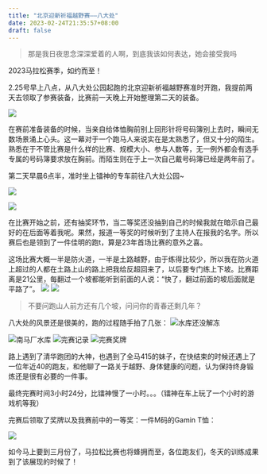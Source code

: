 ```yaml
---
title: "北京迎新祈福越野赛——八大处"
date: 2023-02-24T21:35:57+08:00
draft: false
---
```


> 那是我日夜思念深深爱着的人啊，到底我该如何表达，她会接受我吗

2023马拉松赛季，如约而至！

2.25号早上八点，从八大处公园起跑的北京迎新祈福越野赛准时开跑，我提前两天去领取了参赛装备，比赛前一天晚上开始整理第二天的装备。

![](https://s3.bmp.ovh/imgs/2023/02/25/bf4cdaad95c50186.jpg)


在赛前准备装备的时候，当亲自给体恤胸前别上回形针将号码簿别上去时，瞬间无数场景涌上心头。这一幕对于一个跑马人来说实在是太熟悉了，但又十分的陌生。熟悉在于不管比赛是什么样的比赛、规模大小、参与人数等，无一例外都会有选手专属的号码簿要求放在胸前。而陌生则在于上一次自己戴号码簿已经是两年前了。

第二天早晨6点半，准时坐上镭神的专车前往八大处公园~

![](https://s3.bmp.ovh/imgs/2023/02/25/f58db24aba920458.jpg)

![](https://s3.bmp.ovh/imgs/2023/02/25/1184130db3e68206.jpg)


在比赛开始之前，还有抽奖环节，当二等奖还没抽到自己的时候我就在暗示自己最好的在后面等着我呢。果然，报道一等奖的时候听到了主持人在报我的名字。所以赛后也是领到了一件佳明的跑t，算是23年首场比赛的意外之喜。

这场比赛大概一半是防火道，一半是土路越野，由于练得比较少，所以我在防火道上超过的人都在土路上山的路上把我给反超回来了，以后要专门练上下坡。比赛距离是21公里，每翻过一个坡都能听到前面的人说：“快了，翻过前面的坡后面就是平路了”。
![](https://s3.bmp.ovh/imgs/2023/02/25/62f0a86b7a1ff8bf.jpg)
![](https://s3.bmp.ovh/imgs/2023/02/25/3ab4bcbae51b0a73.jpg)

> 不要问跑山人前方还有几个坡，问问你的青春还剩几年？

八大处的风景还是很美的，跑的过程随手拍了几张：
![](https://s3.bmp.ovh/imgs/2023/02/25/3e0ac553c328dd26.jpg "水库还没解冻")

![](https://s3.bmp.ovh/imgs/2023/02/25/a10f7f213bf263ec.jpg "南马厂水库")
![](https://s3.bmp.ovh/imgs/2023/02/25/6da9b5f23abbb1b8.jpg "完赛记录")
![](https://s3.bmp.ovh/imgs/2023/02/25/1aa53beba364bd1d.jpg "完赛奖牌")

路上遇到了清华跑团的大神，也遇到了全马415的妹子，在快结束的时候还遇上了一位年近40的跑友，和他聊了一路关于越野、身体健康的问题，认为保持终身锻炼还是很有必要的一件事。

最终完赛时间3小时24分，比镭神慢了一小时。。。（镭神在车上玩了一个小时的游戏机等我）

完赛后领取了奖牌以及我赛前中的一等奖：一件M码的Gamin T恤：

![](https://s3.bmp.ovh/imgs/2023/02/25/8bc89fa218ad2cc3.jpg)

如今马上要到三月份了，马拉松比赛也将蜂拥而至，各位跑友们，冬天的训练成果到了该展现的时候了！
